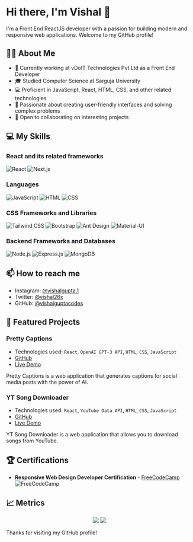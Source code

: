 # Hi there, I'm Vishal 👋

I'm a Front End ReactJS developer with a passion for building modern and responsive web applications. Welcome to my GitHub profile!


## 🧑‍💻 About Me

- 💼 Currently working at vDoIT Technologies Pvt Ltd as a Front End Developer
- 🎓 Studied Computer Science at Sarguja University
- 💻 Proficient in JavaScript, React, HTML, CSS, and other related technologies
- 🌟 Passionate about creating user-friendly interfaces and solving complex problems
- 🤝 Open to collaborating on interesting projects


## 💻 My Skills

### React and its related frameworks
<p>
  <img src="https://img.shields.io/badge/React-61DAFB?style=flat-square&logo=react&logoColor=black" alt="React" />
  <img src="https://img.shields.io/badge/Next.js-000000?style=flat-square&logo=nextdotjs&logoColor=white" alt="Next.js" />
</p>

### Languages
<p>
  <img src="https://img.shields.io/badge/JavaScript-F7DF1E?style=flat-square&logo=javascript&logoColor=black" alt="JavaScript" />
  <img src="https://img.shields.io/badge/HTML5-E34F26?style=flat-square&logo=html5&logoColor=white" alt="HTML" />
  <img src="https://img.shields.io/badge/CSS3-1572B6?style=flat-square&logo=css3&logoColor=white" alt="CSS" />
</p>

### CSS Frameworks and Libraries
<p>
  <img src="https://img.shields.io/badge/Tailwind%20CSS-38B2AC?style=flat-square&logo=tailwind-css&logoColor=white" alt="Tailwind CSS" />
  <img src="https://img.shields.io/badge/Bootstrap-7952B3?style=flat-square&logo=bootstrap&logoColor=white" alt="Bootstrap" />
  <img src="https://img.shields.io/badge/Ant%20Design-0170FE?style=flat-square&logo=ant-design&logoColor=white" alt="Ant Design" />
  <img src="https://img.shields.io/badge/Material--UI-0081CB?style=flat-square&logo=material-ui&logoColor=white" alt="Material-UI" />
</p>

### Backend Frameworks and Databases
<p>
  <img src="https://img.shields.io/badge/Node.js-43853D?style=flat-square&logo=node.js&logoColor=white" alt="Node.js" />
  <img src="https://img.shields.io/badge/Express.js-404D59?style=flat-square" alt="Express.js" />
  <img src="https://img.shields.io/badge/MongoDB-47A248?style=flat-square&logo=mongodb&logoColor=white" alt="MongoDB" />
</p>

## 📫 How to reach me

- Instagram: [@vishalgupta.1](https://www.instagram.com/vishalgupta.1/)
- Twitter: [@vishal26x](https://twitter.com/vishal26x)
- GitHub: [@vishalguptacodes](https://github.com/vishalguptacodes)

## 🚀 Featured Projects

### Pretty Captions

- Technologies used: `React`, `OpenAI GPT-3 API`, `HTML`, `CSS`, `JavaScript`
- [GitHub](https://github.com/vishalguptacodes/pretty-captions)
- [Live Demo](https://p-captions.web.app/)

Pretty Captions is a web application that generates captions for social media posts with the power of AI. 

### YT Song Downloader

- Technologies used: `React`, `YouTube Data API`, `HTML`, `CSS`, `JavaScript`
- [GitHub](https://github.com/vishalguptacodes/yt-song-downloader)
- [Live Demo](https://ytsongloader.netlify.app/)

YT Song Downloader is a web application that allows you to download songs from YouTube. 


## 🏆 Certifications

- **Responsive Web Design Developer Certification** - [FreeCodeCamp](https://www.freecodecamp.org/certification/vishalgupta26/responsive-web-design) <br>
  <img src="https://img.shields.io/badge/-FreeCodeCamp-0a0a23?style=for-the-badge&logo=freecodecamp&logoColor=white" alt="FreeCodeCamp" />



## 📈 Metrics

<!-- Your programming metrics -->
<p align="center">
    <a href="https://github.com/vishalguptacodes"><img src="https://github-readme-stats.vercel.app/api/top-langs/?username=vishalguptacodes&layout=compact&langs_count=8&theme=algolia&hide_border=true"></a>
    <a href="https://github.com/vishalguptacodes"><img src="https://github-readme-stats.vercel.app/api?username=vishalguptacodes&show_icons=true&theme=algolia&hide_border=true&count_private=true&include_all_commits=true"></a>
</p>


Thanks for visiting my GitHub profile!
